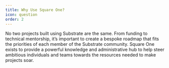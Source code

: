 ```yaml
---
title: Why Use Square One?
icon: question
order: 2
---
```


No two projects built using Substrate are the same. From funding to technical mentorship, it’s important to create a bespoke roadmap that fits the priorities of each member of the Substrate community. Square One exists to provide a powerful knowledge and administrative hub to help steer ambitious individuals and teams towards the resources needed to make projects soar.
